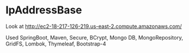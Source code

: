 # IpAddressBase
Look at http://ec2-18-217-126-219.us-east-2.compute.amazonaws.com/

Used SpringBoot, Maven, Secure, BCrypt, Mongo DB, MongoRepository, GridFS, Lombok, Thymeleaf, Bootstrap-4

